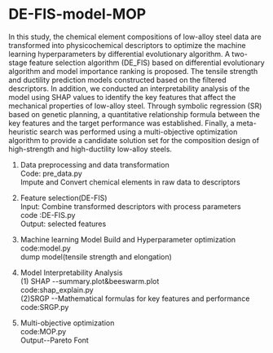 # DE-FIS-model-MOP
In this study, the chemical element compositions of low-alloy steel data are transformed into physicochemical descriptors to optimize the machine learning hyperparameters by differential evolutionary algorithm. A two-stage feature selection algorithm (DE_FIS) based on differential evolutionary algorithm and model importance ranking is proposed. The tensile strength and ductility prediction models constructed based on the filtered descriptors. In addition, we conducted an interpretability analysis of the model using SHAP values to identify the key features that affect the mechanical properties of low-alloy steel. Through symbolic regression (SR) based on genetic planning, a quantitative relationship formula between the key features and the target performance was established. Finally, a meta-heuristic search was performed using a multi-objective optimization algorithm to provide a candidate solution set for the composition design of high-strength and high-ductility low-alloy steels.

1. Data preprocessing and data transformation  
Code: pre_data.py  
Impute and Convert chemical elements in raw data to descriptors  

2. Feature selection(DE-FIS)  
Input: Combine transformed descriptors with process parameters  
code :DE-FIS.py  
Output: selected features  

3. Machine learning Model Build and Hyperparameter optimization  
code:model.py  
dump model(tensile strength and elongation)  

4. Model Interpretability Analysis  
   (1) SHAP --summary.plot&beeswarm.plot  
     code:shap_explain.py  
   (2)SRGP --Mathematical formulas for key features and performance  
     code:SRGP.py  
5. Multi-objective optimization  
   code:MOP.py  
   Output--Pareto Font  
